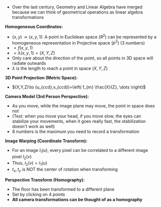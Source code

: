 - Over the last century, Geometry and Linear Algebra have merged because we can think of geometrical operations as linear algebra transformations

**Homogeneous Coordinates:**
- $(x,y) \to (x,y,1)$: A point in Euclidean space ($R^{2}$) can be represented by a homogeneous representation in Projective space ($p^2$) (3 numbers)
- $= f(x,y,1)$
- $=\lambda(x,y,1)=(X,Y,Z)$
- Only care about the direction of the point, so all points in 3D space will radiate outwards
- $\lambda$ is the length to reach a point in space $(X,Y,Z)$

**3D Point Projection (Metric Space):**
- $(X,Y,Z)\to (u_{ccd},v_{ccd})=\left( f_{m} \frac{X}{Z}, \dots \right)$

**Camera Model (3rd Person Perspective):**
- As you move, while the image plane may move, the point in space does not
- (Test: when you move your head, if you move slow, the eyes can stabilize your movements, when it goes really fast, the stabilization doesn't work as well)
- 8 numbers is the maximum you need to record a transformation

**Image Warping (Coordinate Transform):**
- For an image $I_{1}(u)$, every pixel can be correlated to a different image pixel $I_{2}(v)$
- Thus, $I_{2}(v)=I_{1}(u)$
- $t_{x},t_{y}$ is NOT the center of rotation when transforming

**Perspective Transform (Homography):**
- The floor has been transformed to a different plane
- Set by clicking on 4 points
- **All camera transformations can be thought of as a homography**

